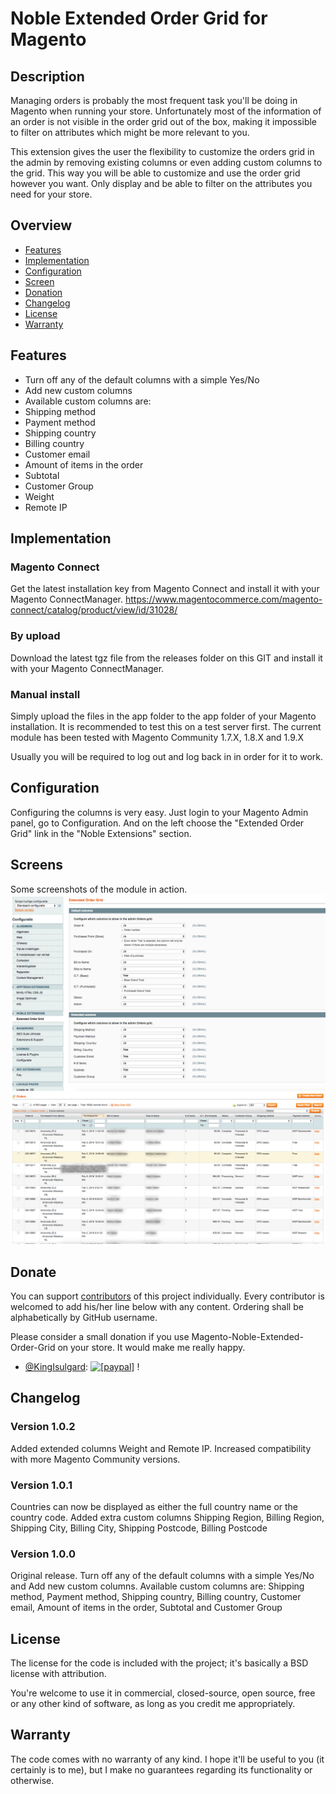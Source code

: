 # Noble Extended Order Grid for Magento
## Description
Managing orders is probably the most frequent task you'll be doing in Magento when running your store. Unfortunately most of the information of an order is not visible in the order grid out of the box, making it impossible to filter on attributes which might be more relevant to you.

This extension gives the user the flexibility to customize the orders grid in the admin by removing existing columns or even adding custom columns to the grid. This way you will be able to customize and use the order grid however you want. Only display and be able to filter on the attributes you need for your store.

## Overview
* [Features](#features)
* [Implementation](#implementation)
* [Configuration](#configuration)
* [Screen](#screens)
* [Donation](#donate)
* [Changelog](#changelog)
* [License](#license)
* [Warranty](#warranty)

## Features
- Turn off any of the default columns with a simple Yes/No
- Add new custom columns
- Available custom columns are: 
- Shipping method
- Payment method
- Shipping country
- Billing country
- Customer email
- Amount of items in the order
- Subtotal
- Customer Group
- Weight
- Remote IP

## Implementation
### Magento Connect
Get the latest installation key from Magento Connect and install it with your Magento ConnectManager.
https://www.magentocommerce.com/magento-connect/catalog/product/view/id/31028/

### By upload
Download the latest tgz file from the releases folder on this GIT and install it with your Magento ConnectManager.

### Manual install
Simply upload the files in the app folder to the app folder of your Magento installation. It is recommended to test this on a test server first. The current module has been tested with Magento Community 1.7.X, 1.8.X and 1.9.X

Usually you will be required to log out and log back in in order for it to work.

## Configuration
Configuring the columns is very easy. Just login to your Magento Admin panel, go to Configuration. And on the left choose the "Extended Order Grid" link in the "Noble Extensions" section.

## Screens
Some screenshots of the module in action.
![Configuration](https://raw.githubusercontent.com/KingIsulgard/Magento-Noble-Extended-Order-Grid/master/screens/configuration.png)
![Grid](https://raw.githubusercontent.com/KingIsulgard/Magento-Noble-Extended-Order-Grid/master/screens/grid.png)

## Donate
You can support [contributors](https://github.com/KingIsulgard/Magento-Noble-Extended-Order-Grid/graphs/contributors) of this project individually. Every contributor is welcomed to add his/her line below with any content. Ordering shall be alphabetically by GitHub username.

Please consider a small donation if you use Magento-Noble-Extended-Order-Grid on your store. It would make me really happy.

* [@KingIsulgard](https://github.com/KingIsulgard): <a href="https://www.paypal.com/cgi-bin/webscr?cmd=_s-xclick&hosted_button_id=HQE64D8RQGPLC"><img src="https://www.paypalobjects.com/en_US/i/btn/btn_donate_LG.gif" alt="[paypal]" /></a> !

## Changelog
### Version 1.0.2
Added extended columns Weight and Remote IP. Increased compatibility with more Magento Community versions.

### Version 1.0.1
Countries can now be displayed as either the full country name or the country code. Added extra custom columns Shipping Region, Billing Region, Shipping City, Billing City, Shipping Postcode, Billing Postcode

### Version 1.0.0
Original release. Turn off any of the default columns with a simple Yes/No and Add new custom columns. Available custom columns are: Shipping method, Payment method, Shipping country, Billing country, Customer email, Amount of items in the order, Subtotal and Customer Group

## License
The license for the code is included with the project; it's basically a BSD license with attribution.

You're welcome to use it in commercial, closed-source, open source, free or any other kind of software, as long as you credit me appropriately.

## Warranty
The code comes with no warranty of any kind. I hope it'll be useful to you (it certainly is to me), but I make no guarantees regarding its functionality or otherwise.
